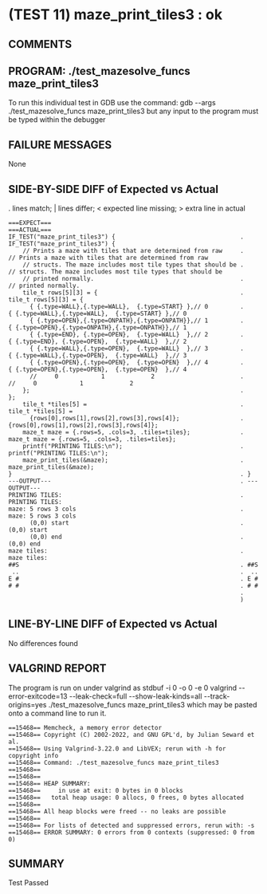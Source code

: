 (TEST 11) maze_print_tiles3 : ok
================================

COMMENTS
--------


PROGRAM: ./test_mazesolve_funcs maze_print_tiles3
-------------------------------------------------
To run this individual test in GDB use the command:
  gdb --args ./test_mazesolve_funcs maze_print_tiles3
but any input to the program must be typed within the debugger

FAILURE MESSAGES
----------------
None

SIDE-BY-SIDE DIFF of Expected vs Actual
---------------------------------------
. lines match; | lines differ; < expected line missing; > extra line in actual

```sdiff
===EXPECT===                                                       ===ACTUAL===
IF_TEST("maze_print_tiles3") {                                   . IF_TEST("maze_print_tiles3") {
    // Prints a maze with tiles that are determined from raw     .     // Prints a maze with tiles that are determined from raw
    // structs. The maze includes most tile types that should be .     // structs. The maze includes most tile types that should be
    // printed normally.                                         .     // printed normally.
    tile_t rows[5][3] = {                                        .     tile_t rows[5][3] = {
      { {.type=WALL},{.type=WALL},  {.type=START} },// 0         .       { {.type=WALL},{.type=WALL},  {.type=START} },// 0
      { {.type=OPEN},{.type=ONPATH},{.type=ONPATH}},// 1         .       { {.type=OPEN},{.type=ONPATH},{.type=ONPATH}},// 1
      { {.type=END}, {.type=OPEN},  {.type=WALL}  },// 2         .       { {.type=END}, {.type=OPEN},  {.type=WALL}  },// 2
      { {.type=WALL},{.type=OPEN},  {.type=WALL}  },// 3         .       { {.type=WALL},{.type=OPEN},  {.type=WALL}  },// 3
      { {.type=OPEN},{.type=OPEN},  {.type=OPEN}  },// 4         .       { {.type=OPEN},{.type=OPEN},  {.type=OPEN}  },// 4
      //     0            1             2                        .       //     0            1             2
    };                                                           .     };
    tile_t *tiles[5] =                                           .     tile_t *tiles[5] =
      {rows[0],rows[1],rows[2],rows[3],rows[4]};                 .       {rows[0],rows[1],rows[2],rows[3],rows[4]};
    maze_t maze = {.rows=5, .cols=3, .tiles=tiles};              .     maze_t maze = {.rows=5, .cols=3, .tiles=tiles};
    printf("PRINTING TILES:\n");                                 .     printf("PRINTING TILES:\n");
    maze_print_tiles(&maze);                                     .     maze_print_tiles(&maze);
}                                                                . }
---OUTPUT---                                                     . ---OUTPUT---
PRINTING TILES:                                                  . PRINTING TILES:
maze: 5 rows 3 cols                                              . maze: 5 rows 3 cols
      (0,0) start                                                .       (0,0) start
      (0,0) end                                                  .       (0,0) end
maze tiles:                                                      . maze tiles:
##S                                                              . ##S
 ..                                                              .  ..
E #                                                              . E #
# #                                                              . # #
                                                                 .    
                                                                 ) 

```

LINE-BY-LINE DIFF of Expected vs Actual
---------------------------------------
No differences found

VALGRIND REPORT
---------------
The program is run on under valgrind as
  stdbuf -i 0 -o 0 -e 0 valgrind --error-exitcode=13 --leak-check=full --show-leak-kinds=all --track-origins=yes ./test_mazesolve_funcs maze_print_tiles3
which may be pasted onto a command line to run it.

```
==15468== Memcheck, a memory error detector
==15468== Copyright (C) 2002-2022, and GNU GPL'd, by Julian Seward et al.
==15468== Using Valgrind-3.22.0 and LibVEX; rerun with -h for copyright info
==15468== Command: ./test_mazesolve_funcs maze_print_tiles3
==15468== 
==15468== 
==15468== HEAP SUMMARY:
==15468==     in use at exit: 0 bytes in 0 blocks
==15468==   total heap usage: 0 allocs, 0 frees, 0 bytes allocated
==15468== 
==15468== All heap blocks were freed -- no leaks are possible
==15468== 
==15468== For lists of detected and suppressed errors, rerun with: -s
==15468== ERROR SUMMARY: 0 errors from 0 contexts (suppressed: 0 from 0)
```

SUMMARY
-------
Test Passed
